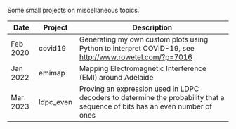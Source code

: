 Some small projects on miscellaneous topics.

| Date | Project | Description |
| --- | --- | --- |
| Feb 2020 | covid19 | Generating my own custom plots using Python to interpret COVID-19, see http://www.rowetel.com/?p=7016 |
| Jan 2022 | emimap | Mapping Electromagnetic Interference (EMI) around Adelaide |
| Mar 2023 | ldpc_even | Proving an expression used in LDPC decoders to determine the probability that a sequence of bits has an even number of ones |


